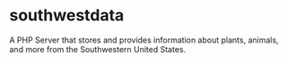 # southwestdata
A PHP Server that stores and provides information about plants, animals, and more from the Southwestern United States.
